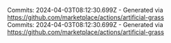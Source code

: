 Commits: 2024-04-03T08:12:30.699Z - Generated via https://github.com/marketplace/actions/artificial-grass
<br>
Commits: 2024-04-03T08:12:30.699Z - Generated via https://github.com/marketplace/actions/artificial-grass
<br>
